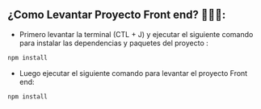 ## ¿Como Levantar Proyecto Front end? 🧐🧐🧐:

<ul><li>Primero levantar la terminal (CTL + J) y ejecutar el siguiente comando para instalar las dependencias y paquetes del proyecto :</li></ul>

``` bash
npm install
```

<ul><li>Luego ejecutar el siguiente comando para levantar el proyecto Front end:</li></ul>

``` bash
npm install
```
